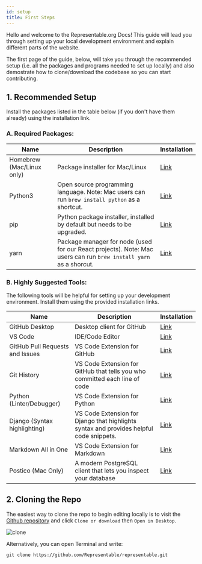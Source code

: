 ```yaml
---
id: setup
title: First Steps
---
```


Hello and welcome to the Representable.org Docs! This guide will lead you through setting up your local development environment and explain different parts of the website.

The first page of the guide, below, will take you through the recommended setup (i.e. all the packages and programs needed to set up locally) and also demostrate how to clone/download the codebase so you can start contributing.

## 1. Recommended Setup

Install the packages listed in the table below (if you don't have them already) using the installation link.

### A. Required Packages:

| Name                      | Description                                                                                                       | Installation                                                    |
| ------------------------- | ----------------------------------------------------------------------------------------------------------------- | --------------------------------------------------------------- |
| Homebrew (Mac/Linux only) | Package installer for Mac/Linux                                                                                   | [Link](https://brew.sh/)                                        |
| Python3                   | Open source programming language. Note: Mac users can run `brew install python` as a shortcut.                    | [Link](https://realpython.com/installing-python/)               |
| pip                       | Python package installer, installed by default but needs to be upgraded.                                          | [Link](https://pip.pypa.io/en/stable/installing/#upgrading-pip) |
| yarn                      | Package manager for node (used for our React projects). Note: Mac users can run `brew install yarn` as a shorcut. | [Link](https://classic.yarnpkg.com/en/docs/install/#mac-stable) |

### B. Highly Suggested Tools:

The following tools will be helpful for setting up your development environment. Install them using the provided installation links.

| Name               | Description                                                    | Installation                           |
| ------------------ | -------------------------------------------------------------- | -------------------------------------- |
| GitHub Desktop     | Desktop client for GitHub                                      | [Link](https://desktop.github.com/)    |
| VS Code            | IDE/Code Editor                                                | [Link](https://code.visualstudio.com/) |
| GitHub Pull Requests and Issues | VS Code Extension for GitHub  | [Link](https://marketplace.visualstudio.com/items?itemName=GitHub.vscode-pull-request-github) |
| Git History | VS Code Extension for GitHub that tells you who committed each line of code  | [Link](https://marketplace.visualstudio.com/items?itemName=donjayamanne.githistory) |
| Python (Linter/Debugger) | VS Code Extension for Python  | [Link](https://marketplace.visualstudio.com/items?itemName=ms-python.python) |
| Django (Syntax highlighting) | VS Code Extension for Django that highlights syntax and provides helpful code snippets.  | [Link](https://marketplace.visualstudio.com/items?itemName=batisteo.vscode-django) |
| Markdown All in One  |  VS Code Extension for Markdown  | [Link](https://marketplace.visualstudio.com/items?itemName=yzhang.markdown-all-in-one)    |
| Postico (Mac Only) | A modern PostgreSQL client that lets you inspect your database | [Link](https://eggerapps.at/postico/)  |

## 2. Cloning the Repo

The easiest way to clone the repo to begin editing locally is to visit the [Github repository](https://github.com/Representable/representable) and click `Clone or download` then `Open in Desktop`.

![clone](/img/clone.png "Cloning the repo")

Alternatively, you can open Terminal and write:

```
git clone https://github.com/Representable/representable.git
```
